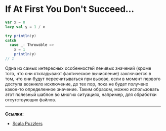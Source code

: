 # If At First You Don't Succeed...

```scala
var x = 0
lazy val y = 1 / x

try println(y)
catch
  case _: Throwable =>
    x = 1
    println(y)
// 1    
```

Одна из самых интересных особенностей ленивых значений (кроме того, что они откладывают фактическое вычисление) 
заключается в том, что они будут пересчитываться при вызове, 
если в момент первого доступа возникло исключение, 
до тех пор, пока не будет получено какое-то определенное значение. 
Таким образом, можно использовать этот полезный шаблон во многих ситуациях, 
например, для обработки отсутствующих файлов.


---

**Ссылки:**

- [Scala Puzzlers](https://scalapuzzlers.com/index.html#pzzlr-012)

